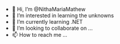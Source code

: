 - 👋 Hi, I’m @NithaMariaMathew
- 👀 I’m interested in learning the unknowns
- 🌱 I’m currently learning .NET
- 💞️ I’m looking to collaborate on ...
- 📫 How to reach me ...

<!---
NithaMariaMathew/NithaMariaMathew is a ✨ special ✨ repository because its `README.md` (this file) appears on your GitHub profile.
You can click the Preview link to take a look at your changes.
--->
